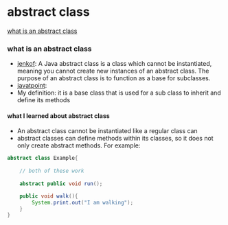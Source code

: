 # abstract class


[what is an abstract class][what]

[home]:#abstract-class
[what]:#what-is-an-abstract-class

### what is an abstract class
- [jenkof](http://tutorials.jenkov.com/java/abstract-classes.html): A Java abstract class is a class which cannot be instantiated, meaning you cannot create new instances of an abstract class. The purpose of an abstract class is to function as a base for subclasses. 
- [javatpoint](https://www.javatpoint.com/abstract-class-in-java): 
- My definition: it is a base class that is used for a sub class to inherit
and define its methods

#### what I learned about abstract class

- An abstract class cannot be instantiated like a regular class can
- abstract classes can define methods within its classes, so it does 
not only create abstract methods. For example: 

```java
abstract class Example{
	
	// both of these work 
	
	abstract public void run();

	public void walk(){
		System.print.out("I am walking");
	}
}

``` 

